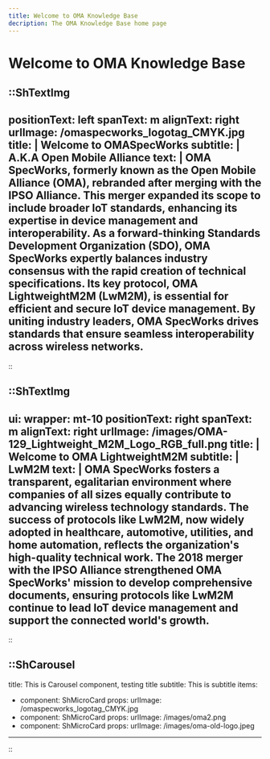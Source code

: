 ```yaml
---
title: Welcome to OMA Knowledge Base
decription: The OMA Knowledge Base home page
---
```


# Welcome to OMA Knowledge Base


::ShTextImg
---
positionText: left
spanText: m
alignText: right
urlImage: /omaspecworks_logotag_CMYK.jpg
title: |
  Welcome to OMASpecWorks
subtitle: |
  A.K.A Open Mobile Alliance
text: |
  OMA SpecWorks, formerly known as the Open Mobile Alliance (OMA), rebranded after merging with the IPSO Alliance. This merger expanded its scope to include broader IoT standards, enhancing its expertise in device management and interoperability. As a forward-thinking Standards Development Organization (SDO), OMA SpecWorks expertly balances industry consensus with the rapid creation of technical specifications. Its key protocol, OMA LightweightM2M (LwM2M), is essential for efficient and secure IoT device management. By uniting industry leaders, OMA SpecWorks drives standards that ensure seamless interoperability across wireless networks.
---
::

::ShTextImg
---
ui:
    wrapper: mt-10
positionText: right
spanText: m
alignText: right
urlImage: /images/OMA-129_Lightweight_M2M_Logo_RGB_full.png
title: |
  Welcome to OMA LightweightM2M
subtitle: |
  LwM2M
text: |
  OMA SpecWorks fosters a transparent, egalitarian environment where companies of all sizes equally contribute to advancing wireless technology standards. The success of protocols like LwM2M, now widely adopted in healthcare, automotive, utilities, and home automation, reflects the organization's high-quality technical work. The 2018 merger with the IPSO Alliance strengthened OMA SpecWorks' mission to develop comprehensive documents, ensuring protocols like LwM2M continue to lead IoT device management and support the connected world's growth.
---
::

::ShCarousel
---
title: This is Carousel component, testing title
subtitle: This is subtitle
items:
  - component: ShMicroCard
    props:
      urlImage: /omaspecworks_logotag_CMYK.jpg
  - component: ShMicroCard
    props:
      urlImage: /images/oma2.png
  - component: ShMicroCard
    props:
      urlImage: /images/oma-old-logo.jpeg
---
::